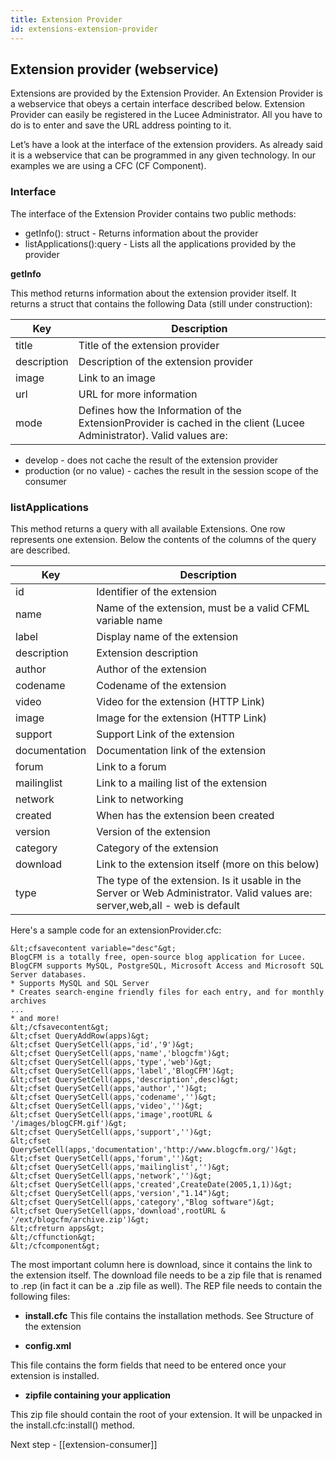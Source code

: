 ```yaml
---
title: Extension Provider
id: extensions-extension-provider
---
```


## Extension provider (webservice) ##

Extensions are provided by the Extension Provider. An Extension Provider is a webservice that obeys a certain interface described below. Extension Provider can easily be registered in the Lucee Administrator. All you have to do is to enter and save the URL address pointing to it.

Let’s have a look at the interface of the extension providers. As already said it is a webservice that can be programmed in any given technology. In our examples we are using a CFC (CF Component).

### Interface ###

The interface of the Extension Provider contains two public methods:

* getInfo(): struct - Returns information about the provider
* listApplications():query - Lists all the applications provided by the provider

**getInfo**

This method returns information about the extension provider itself. It returns a struct that contains the following Data (still under construction):

Key | Description
------------ | -------------
title | Title of the extension provider
description | Description of the extension provider
image | Link to an image
url | URL for more information
mode | Defines how the Information of the ExtensionProvider is cached in the client (Lucee Administrator). Valid values are:
<ul><li>develop - does not cache the result of the extension provider</li>
<li>production (or no value) - caches the result in the session scope of the consumer</li></ul>

### listApplications ###

This method returns a query with all available Extensions. One row represents one extension. Below the contents of the columns of the query are described.

Key | Description
------------ | -------------
id | Identifier of the extension
name | Name of the extension, must be a valid CFML variable name
label | Display name of the extension
description | Extension description
author | Author of the extension
codename | Codename of the extension
video | Video for the extension (HTTP Link)
image | Image for the extension (HTTP Link)
support | Support Link of the extension
documentation | Documentation link of the extension
forum | Link to a forum
mailinglist | Link to a mailing list of the extension
network | Link to networking
created | When has the extension been created
version | Version of the extension
category | 	Category of the extension
download | Link to the extension itself (more on this below)
type | The type of the extension. Is it usable in the Server or Web Administrator. Valid values are: server,web,all - web is default

Here's a sample code for an extensionProvider.cfc:

```lucee
&lt;cfsavecontent variable="desc"&gt;
BlogCFM is a totally free, open-source blog application for Lucee.
BlogCFM supports MySQL, PostgreSQL, Microsoft Access and Microsoft SQL Server databases.
* Supports MySQL and SQL Server
* Creates search-engine friendly files for each entry, and for monthly archives
...
* and more!
&lt;/cfsavecontent&gt;
&lt;cfset QueryAddRow(apps)&gt;
&lt;cfset QuerySetCell(apps,'id','9')&gt;
&lt;cfset QuerySetCell(apps,'name','blogcfm')&gt;
&lt;cfset QuerySetCell(apps,'type','web')&gt;
&lt;cfset QuerySetCell(apps,'label','BlogCFM')&gt;
&lt;cfset QuerySetCell(apps,'description',desc)&gt;
&lt;cfset QuerySetCell(apps,'author','')&gt;
&lt;cfset QuerySetCell(apps,'codename','')&gt;
&lt;cfset QuerySetCell(apps,'video','')&gt;
&lt;cfset QuerySetCell(apps,'image',rootURL & '/images/blogCFM.gif')&gt;
&lt;cfset QuerySetCell(apps,'support','')&gt;
&lt;cfset QuerySetCell(apps,'documentation','http://www.blogcfm.org/')&gt;
&lt;cfset QuerySetCell(apps,'forum','')&gt;
&lt;cfset QuerySetCell(apps,'mailinglist','')&gt;
&lt;cfset QuerySetCell(apps,'network','')&gt;
&lt;cfset QuerySetCell(apps,'created',CreateDate(2005,1,1))&gt;
&lt;cfset QuerySetCell(apps,'version',"1.14")&gt;
&lt;cfset QuerySetCell(apps,'category',"Blog software")&gt;
&lt;cfset QuerySetCell(apps,'download',rootURL & '/ext/blogcfm/archive.zip')&gt;
&lt;cfreturn apps&gt;
&lt;/cffunction&gt;
&lt;/cfcomponent&gt;
```

The most important column here is download, since it contains the link to the extension itself. The download file needs to be a zip file that is renamed to .rep (in fact it can be a .zip file as well). The REP file needs to contain the following files:

* **install.cfc**
This file contains the installation methods. See Structure of the extension

* **config.xml**

This file contains the form fields that need to be entered once your extension is installed.

* **zipfile containing your application**

This zip file should contain the root of your extension. It will be unpacked in the install.cfc:install() method.

Next step - [[extension-consumer]]
